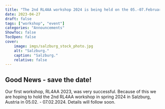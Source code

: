 ```yaml
---
title: "The 2nd RL4AA workshop 2024 is being held on the 05.-07.February 2024 in Salzburg"
date: 2023-04-27
draft: false
tags: ["workshop", "event"]
categories: "Announcements"
ShowToc: false
TocOpen: false
cover:
    image: imgs/salzburg_stock_photo.jpg
    alt: "Salzburg."
    caption: "Salzburg."
    relative: false
---
```


## Good News - save the date!

Our first workshop, RL4AA 2023, was very successful. Because of this we are hoping to hold the 2nd RL4AA workshop in spring 2024 in Salzburg, Austria in 05.02. - 07.02.2024. Details will follow soon.
